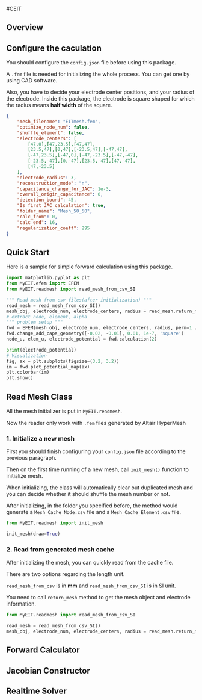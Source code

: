 #CEIT

## Overview

## Configure the caculation

You should configure the `config.json` file before using this package.

A `.fem` file is needed for initializing the whole process. You can get one by using CAD software.

Also, you have to decide your electrode center positions, and your radius of the electrode.
Inside this package, the electrode is square shaped for which the radius means **half width** of the square.

```json
{
    "mesh_filename": "EITmesh.fem",
    "optimize_node_num": false,
    "shuffle_element": false,
    "electrode_centers": [
        [47,0],[47,23.5],[47,47],
        [23.5,47],[0,47],[-23.5,47],[-47,47],
        [-47,23.5],[-47,0],[-47,-23.5],[-47,-47],
        [-23.5,-47],[0,-47],[23.5,-47],[47,-47],
        [47,-23.5]
    ],
    "electrode_radius": 3,
    "reconstruction_mode": "n",
    "capacitance_change_for_JAC": 1e-3,
    "overall_origin_capacitance": 0,
    "detection_bound": 45,
    "Is_first_JAC_calculation": true,
    "folder_name": "Mesh_50_50", 
    "calc_from": 0,
    "calc_end": 16,
    "regularization_coeff": 295
}
```

## Quick Start

Here is a sample for simple forward calculation using this package.

```python
import matplotlib.pyplot as plt
from MyEIT.efem import EFEM
from MyEIT.readmesh import read_mesh_from_csv_SI

""" Read mesh from csv files(after initialization) """
read_mesh = read_mesh_from_csv_SI()
mesh_obj, electrode_num, electrode_centers, radius = read_mesh.return_mesh()
# extract node, element, alpha
""" problem setup """
fwd = EFEM(mesh_obj, electrode_num, electrode_centers, radius, perm=1 / 200000)
fwd.change_add_capa_geometry([-0.02, -0.01], 0.01, 1e-7, 'square')
node_u, elem_u, electrode_potential = fwd.calculation(2)

print(electrode_potential)
# Visualization
fig, ax = plt.subplots(figsize=(3.2, 3.2))
im = fwd.plot_potential_map(ax)
plt.colorbar(im)
plt.show()
```

## Read Mesh Class

All the mesh initializer is put in `MyEIT.readmesh`.

Now the reader only work with `.fem` files generated by Altair HyperMesh

### 1. Initialize a new mesh
First you should finish configuring your `config.json` file according to the previous paragraph.

Then on the first time running of a new mesh, call `init_mesh()` function to initialize mesh.

When initializing, the class will automatically clear out duplicated mesh and you can decide whether it 
should shuffle the mesh number or not.

After initializing, in the folder you specified before, the method would generate a `Mesh_Cache_Node.csv` 
file and a `Mesh_Cache_Element.csv` file.

```python
from MyEIT.readmesh import init_mesh

init_mesh(draw=True)
```

### 2. Read from generated mesh cache

After initializing the mesh, you can quickly read from the cache file.

There are two options regarding the length unit.

`read_mesh_from_csv` is in **mm** and `read_mesh_from_csv_SI` is in SI unit.

You need to call `return_mesh` method to get the mesh object and electrode information.

```python
from MyEIT.readmesh import read_mesh_from_csv_SI

read_mesh = read_mesh_from_csv_SI()
mesh_obj, electrode_num, electrode_centers, radius = read_mesh.return_mesh()
```

## Forward Calculator

## Jacobian Constructor

## Realtime Solver
